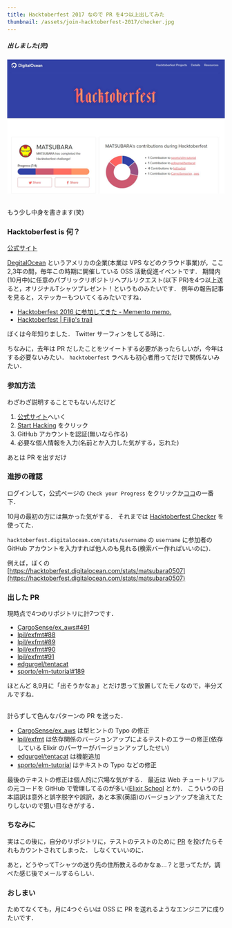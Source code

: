 ```yaml
---
title: Hacktoberfest 2017 なので PR を4つ以上出してみた
thumbnail: /assets/join-hacktoberfest-2017/checker.jpg
---
```


##### 出しました(完)

![](/assets/join-hacktoberfest-2017/status.jpg)

##

##

##

もう少し中身を書きます(笑)

### Hacktoberfest is 何？

[公式サイト](https://hacktoberfest.digitalocean.com)

[DegitalOcean](https://www.digitalocean.com/) というアメリカの企業(本業は VPS などのクラウド事業)が，ここ2,3年の間，毎年この時期に開催している OSS 活動促進イベントです．
期間内(10月中)に任意のパブリックリポジトリへプルリクエスト(以下 PR)を4つ以上送ると，オリジナルTシャツプレゼント！というものみたいです．
例年の報告記事を見ると，ステッカーもついてくるみたいですね．

- [Hacktoberfest 2016 に参加してきた - Memento memo.](http://shotat.hateblo.jp/entry/2016/12/07/230216)
- [Hacktoberfest | Filip's trail](https://filipfracz.net/2015/12/hacktoberfest)

ぼくは今年知りました．
Twitter サーフィンをしてる時に．

ちなみに，去年は PR だしたことをツイートする必要があったらしいが，今年はする必要ないみたい．
`hacktoberfest` ラベルも初心者用ってだけで関係ないみたい．

### 参加方法

わざわざ説明することでもないんだけど

1. [公式サイト](https://hacktoberfest.digitalocean.com)へいく
2. [Start Hacking](https://hacktoberfest.digitalocean.com/sign_up/register) をクリック
3. GitHub アカウントを認証(無いなら作る)
4. 必要な個人情報を入力(名前とか入力した気がする，忘れた)

あとは PR を出すだけ

### 進捗の確認

ログインして，公式ページの `Check your Progress` をクリックか[ココ](https://hacktoberfest.digitalocean.com/stats)の一番下．

10月の最初の方には無かった気がする．
それまでは [Hacktoberfest Checker](https://hacktoberfestchecker.herokuapp.com) を使ってた．

`hacktoberfest.digitalocean.com/stats/username` の `username` に参加者の GitHub アカウントを入力すれば他人のも見れる(検索バー作ればいいのに)．

例えば，ぼくの [https://hacktoberfest.digitalocean.com/stats/matsubara0507](https://hacktoberfest.digitalocean.com/stats/matsubara0507)

### 出した PR

現時点で4つのリポジトリに計7つです．

- [CargoSense/ex_aws#491](https://github.com/CargoSense/ex_aws/pull/491)
- [lpil/exfmt#88](https://github.com/lpil/exfmt/pull/88)
- [lpil/exfmt#89](https://github.com/lpil/exfmt/pull/89)
- [lpil/exfmt#90](https://github.com/lpil/exfmt/pull/90)
- [lpil/exfmt#91](https://github.com/lpil/exfmt/pull/91)
- [edgurgel/tentacat](https://github.com/edgurgel/tentacat/pull/)
- [sporto/elm-tutorial#189](https://github.com/sporto/elm-tutorial/pull/189)

ほとんど 8,9月に「出そうかなぁ」とだけ思って放置してたモノなので，半分ズルですね．

##

計らずして色んなパターンの PR を送った．

- [CargoSense/ex_aws](https://github.com/CargoSense/ex_aws) は型ヒントの Typo の修正
- [lpil/exfmt](https://github.com/lpil/exfmt) は依存関係のバージョンアップによるテストのエラーの修正(依存している Elixir のパーサーがバージョンアップしたせい)
- [edgurgel/tentacat](https://github.com/edgurgel/tentacat) は機能追加
- [sporto/elm-tutorial](https://github.com/sporto/elm-tutorial) はテキストの Typo などの修正

最後のテキストの修正は個人的に穴場な気がする．
最近は Web チュートリアルの元コードを GitHub で管理してるのが多い([Elixir School](https://github.com/elixirschool/elixirschool) とか)．
こういうの日本語訳は意外と誤字脱字や誤訳，あと本家(英語)のバージョンアップを追えてたりしないので狙い目なきがする．

### ちなみに

実はこの後に，自分のリポジトリに，テストのテストのために [PR](https://github.com/matsubara0507/tentacat/pull/1) を投げたらそれもカウントされてしまった．
しなくていいのに．

あと，どうやってTシャツの送り先の住所教えるのかなぁ...？と思ってたが，調べた感じ後でメールするらしい．

### おしまい

ためてなくても，月に4つぐらいは OSS に PR を送れるようなエンジニアに成りたいです．
